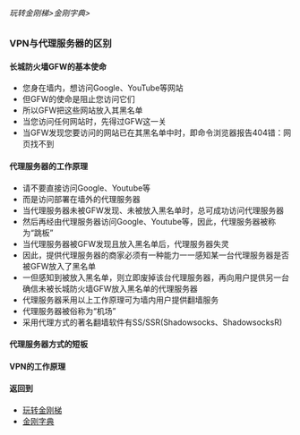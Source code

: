 ###### 玩转金刚梯>金刚字典>
### VPN与代理服务器的区别
#### 长城防火墙GFW的基本使命
  - 您身在墙内，想访问Google、YouTube等网站
  - 但GFW的使命是阻止您访问它们
  - 所以GFW把这些网站放入其黑名单
  - 当您访问任何网站时，先得过GFW这一关
  - 当GFW发现您要访问的网站已在其黑名单中时，即命令浏览器报告404错：网页找不到
#### 代理服务器的工作原理
  - 请不要直接访问Google、Youtube等
  - 而是访问部署在墙外的代理服务器
  - 当代理服务器未被GFW发现、未被放入黑名单时，总可成功访问代理服务器
  - 然后再经由代理服务器访问Google、Youtube等，因此，代理服务器被称为“跳板”
  - 当代理服务器被GFW发现且放入黑名单后，代理服务器失灵
  - 因此，提供代理服务器的商家必须有一种能力一一感知某一台代理服务器是否被GFW放入了黑名单
  - 一但感知到被放入黑名单，则立即废掉该台代理服务器，再向用户提供另一台确信未被长城防火墙GFW放入黑名单的代理服务器
  - 代理服务器釆用以上工作原理可为墙内用户提供翻墙服务
  - 代理服务器被俗称为“机场”
  - 采用代理方式的著名翻墙软件有SS/SSR(Shadowsocks、ShadowsocksR)

#### 代理服务器方式的短板

#### VPN的工作原理




#### 返回到
- [玩转金刚梯](https://github.com/a2zitpro/web/blob/master/LadderFree/A.md)
- [金刚字典](https://github.com/a2zitpro/web/blob/master/LadderFree/kkDictionary/KKDictionary.md)
